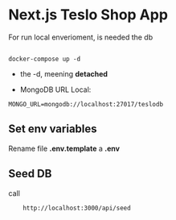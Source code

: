 # Next.js Teslo Shop App
For run local enverioment, is needed the db
```

docker-compose up -d
```

* the -d, meening __detached__

* MongoDB URL Local:
```
MONGO_URL=mongodb://localhost:27017/teslodb

```

## Set env variables 
Rename file __.env.template__ a __.env__

## Seed DB
call 

```
    http://localhost:3000/api/seed
```
